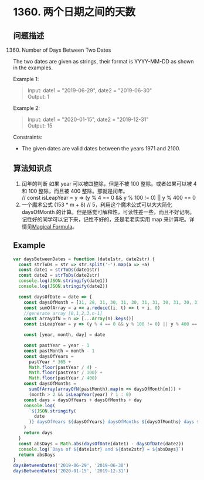 # 1360. 两个日期之间的天数

## 问题描述

1360. Number of Days Between Two Dates

The two dates are given as strings, their format is YYYY-MM-DD as shown in the examples.

Example 1:

> Input: date1 = "2019-06-29", date2 = "2019-06-30"  
> Output: 1

Example 2:

> Input: date1 = "2020-01-15", date2 = "2019-12-31"  
> Output: 15

Constraints:

- The given dates are valid dates between the years 1971 and 2100.

## 算法知识点

1. 闰年的判断
   如果 year 可以被四整除，但是不被 100 整除。或者如果可以被 4 和 100 整除，而且被 400 整除。那就是闰年。  
   // const isLeapYear = y => (y % 4 == 0 && y % 100 != 0) || y % 400 == 0
2. 一个魔术公式 (153 \* m + 8) // 5，利用这个魔术公式可以大大简化 daysOfMonth 的计算。但是感觉可解释性，可读性差一些，而且不好记啊。记性好的同学可以记下来，记性不好的，还是老老实实用 map 来计算吧。详情见[Magical Formula](https://leetcode.com/problems/number-of-days-between-two-dates/discuss/517582/Python-Magical-Formula)。

## Example

```javascript
var daysBetweenDates = function (date1str, date2str) {
  const strToDs = str => str.split('-').map(a => +a)
  const date1 = strToDs(date1str)
  const date2 = strToDs(date2str)
  console.log(JSON.stringify(date1))
  console.log(JSON.stringify(date2))

  const daysOfDate = date => {
    const daysOfMonth = [31, 28, 31, 30, 31, 30, 31, 31, 30, 31, 30, 31]
    const sumOfArray = a => a.reduce((i, t) => t + i, 0)
    //generate array [0,1,2,3,n-1]
    const arrayOfN = n => [...Array(n).keys()]
    const isLeapYear = y => (y % 4 == 0 && y % 100 != 0) || y % 400 == 0

    const [year, month, day] = date

    const pastYear = year - 1
    const pastMonth = month - 1
    const daysOfYears =
      pastYear * 365 +
      Math.floor(pastYear / 4) -
      Math.floor(pastYear / 100) +
      Math.floor(pastYear / 400)
    const daysOfMonths =
      sumOfArray(arrayOfN(pastMonth).map(m => daysOfMonth[m])) +
      (month > 2 && isLeapYear(year) ? 1 : 0)
    const days = daysOfYears + daysOfMonths + day
    console.log(
      `${JSON.stringify(
        date
      )} daysOfYears ${daysOfYears} daysOfMonths ${daysOfMonths} days ${days}`
    )
    return days
  }
  const absDays = Math.abs(daysOfDate(date1) - daysOfDate(date2))
  console.log(`Days of ${date1str} and ${date2str} = ${absDays}`)
  return absDays
}
daysBetweenDates('2019-06-29', '2019-06-30')
daysBetweenDates('2020-01-15', '2019-12-31')
```
